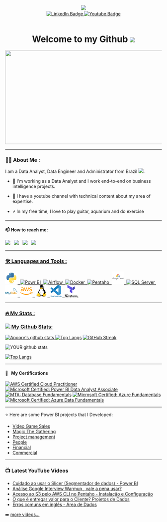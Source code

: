 <div id="header" align="center">
  <img src="https://assets-global.website-files.com/5a1eb87c9afe1000014a4c7d/5e28e2144f620b29036c2620_marketing%20analytics%20terminology.gif" width="130"/>
  <div id="badges">
    <a href="https://www.linkedin.com/in/raphael-amorim-de-santana/">
      <img src="https://img.shields.io/badge/LinkedIn-blue?style=for-the-badge&logo=linkedin&logoColor=white" alt="LinkedIn Badge"/>
    </a>
    <a href="your-youtube-URL">
      <img src="https://img.shields.io/badge/YouTube-red?style=for-the-badge&logo=youtube&logoColor=white" alt="Youtube Badge"/>
    </a>
  </div>
  <img src="https://komarev.com/ghpvc/?username=RaphaelAmorimSantan&style=flat-square&color=blue" alt=""/>
  <h1>
    Welcome to my Github
    <img src="https://media.giphy.com/media/GThWuh0DGMIU/giphy.gif" width="50px" width="50px"/>
  </h1>
</div>
<div align="center">
  <img src="https://media.giphy.com/media/JWuBH9rCO2uZuHBFpm/giphy.gif" width="600" height="300"/>
</div>

---

### :man_technologist: About Me :

I am a Data Analyst, Data Engineer and Administrator from Brazil <img src="https://media.giphy.com/media/3oEjHRTJLJVfJgUhk4/giphy.gif" width="30">.
- :telescope: I'm working as a Data Analyst and I work end-to-end on business intelligence projects.

- :seedling: I have a youtube channel with technical content about my area of expertise.

- :zap: In my free time, I love to play guitar, aquarium and do exercise

---

  #### 📫 How to reach me:
  
[<img src="https://pics.freeicons.io/uploads/icons/png/16216358401530103330-512.png" width="3.5%"/>](https://www.youtube.com/channel/UCD0hywLbFyS_3i5Lh5dJH3Q)  &nbsp;
[<img src="https://img.icons8.com/color/48/000000/linkedin.png" width="3.5%"/>](https://www.linkedin.com/in/raphael-amorim-de-santana/)  &nbsp;
[<img src="https://img.icons8.com/fluent/48/000000/instagram-new.png" width="3.5%"/>](https://www.instagram.com/cerradoaquarios/)  &nbsp; <a href="mailto:bifastsolutions@gmail.com"> <img src="https://img.icons8.com/fluent/48/000000/gmail.png" width="3.5%"/>
  
---

### :hammer_and_wrench: Languages and Tools :
<div>
  <img src="https://github.com/devicons/devicon/blob/master/icons/python/python-original.svg" title="Python" alt="Python" width="40" height="40"/>&nbsp;
  <img src="https://img.icons8.com/color/344/power-bi.png" title="Power BI" alt="Powr BI" width="40" height="40"/>&nbsp;
  <img src="https://www.svgrepo.com/show/353380/airflow.svg" title="Airflow" alt="Airflow" width="40" height="40"/>&nbsp;
  <img src="https://img.icons8.com/color/344/docker.png" title="Docker" alt="Docker" width="40" height="40"/>&nbsp;
  <img src="https://www.freelogovectors.net/wp-content/uploads/2018/06/pentaho-logo-600x168.png" title="Pentaho" alt="Pentaho" width="40" height="40"/>&nbsp;
  <img src="https://github.com/devicons/devicon/blob/master/icons/googlecloud/googlecloud-original-wordmark.svg" title="Google Cloud" alt="Google CLoud" width="40" height="40"/>&nbsp;
  <img src="https://img.icons8.com/color/344/microsoft-sql-server.png" title="SQL Server"  alt="SQL Server" width="40" height="40"/>&nbsp;
  <img src="https://github.com/devicons/devicon/blob/master/icons/mysql/mysql-original-wordmark.svg" title="MySQL"  alt="MySQL" width="40" height="40"/>&nbsp;
  <img src="https://github.com/devicons/devicon/blob/master/icons/amazonwebservices/amazonwebservices-plain-wordmark.svg" title="AWS" alt="AWS" width="40" height="40"/>&nbsp;
  <img src="https://github.com/devicons/devicon/blob/master/icons/linux/linux-original.svg" title="Linux" alt="Linux" width="40" height="40"/>&nbsp;
  <img src="https://github.com/devicons/devicon/blob/master/icons/vscode/vscode-original-wordmark.svg" title="VS Coide" alt="VS Code" width="40" height="40"/>&nbsp;
  <img src="https://github.com/devicons/devicon/blob/master/icons/terraform/terraform-original-wordmark.svg" title="Terraform" alt="Terraform" width="40" height="40"/>&nbsp;
</div>

---

### :fire: My Stats :

### <img src='https://media1.giphy.com/media/du3J3cXyzhj75IOgvA/giphy.gif?cid=ecf05e47x2g034i9pzwtzzsd3xgg2w9nr94t4tflbbgo3008&rid=giphy.gif' width='25' /> My Github Stats:
![Apoorv's github stats](https://github-readme-stats.vercel.app/api?username=RaphaelAmorimSantana&show_icons=true&title_color=ffc857&icon_color=8ac926&text_color=daf7dc&bg_color=151515&hide=issues&count_private=true&include_all_commits=true)
[![Top Langs](https://github-readme-stats.vercel.app/api/top-langs/?username=RaphaelAmorimSantana&layout=compact&text_color=daf7dc&bg_color=151515&hide=css,html,php)](https://github.com/anuraghazra/github-readme-stats)
[![GitHub Streak](https://github-readme-streak-stats.herokuapp.com/?user=RaphaelAmorimSantana&theme=dark)](https://git.io/streak-stats)  
  

![YOUR github stats](https://github-readme-stats.vercel.app/api?username=RaphaelAmorimSantana)

[![Top Langs](https://github-readme-stats.vercel.app/api/top-langs/?username=RaphaelAmorimSantana&layout=compact&theme=vision-friendly-dark)](https://github.com/anuraghazra/github-readme-stats)



---

#### 🧡 &nbsp;&nbsp;My Certifications

[![AWS Certified Cloud Practitioner](https://images.credly.com/size/100x100/images/00634f82-b07f-4bbd-a6bb-53de397fc3a6/image.png)](https://www.credly.com/badges/5a44df9a-16ba-4385-89e0-27305a693b39/public_url)
[![Microsoft Certified: Power BI Data Analyst Associate](https://images.credly.com/size/100x100/images/619f60f8-4f63-4772-910e-dc31c6f2f7e8/image.png)](https://www.credly.com/badges/93792e57-e8cf-415c-859e-199632837b3c/public_url)
[![MTA: Database Fundamentals](https://images.credly.com/size/100x100/images/89076aca-a42e-47e1-8172-5b60b31812d9/MTA-Database_Fundamentals.png)](https://www.credly.com/badges/146590a2-343b-4bad-9a79-a8f86c1d9a79/public_url)
[![Microsoft Certified: Azure Fundamentals](https://images.credly.com/size/100x100/images/be8fcaeb-c769-4858-b567-ffaaa73ce8cf/image.png)](https://www.credly.com/badges/017c67a1-2ddf-472f-bc4b-82ee5c15bbe9/public_url) 
[![Microsoft Certified: Azure Data Fundamentals](https://images.credly.com/size/100x100/images/70eb1e3f-d4de-4377-a062-b20fb29594ea/azure-data-fundamentals-600x600.png)](https://www.credly.com/badges/64b1e209-d573-4c84-af68-f7084adaac66/public_url)

---

:star: Here are some Power BI projects that I Developed:

- [Video Game Sales](https://app.powerbi.com/view?r=eyJrIjoiMTk5ZGY1ZWQtNjg5Mi00ZjA5LWIyNWUtYmExN2QyOTBmZDJmIiwidCI6IjNmMWEwN2Q1LWViY2ItNGM4ZC04NWM4LTZmNWFmZTMwMjc2ZCJ9&pageName=ReportSection)
- [Magic The Gathering](https://app.powerbi.com/view?r=eyJrIjoiYzUwYzQxNTItYjZmMS00NDY4LWI1NTUtNzM0Mzc1NWEwZGNhIiwidCI6IjNmMWEwN2Q1LWViY2ItNGM4ZC04NWM4LTZmNWFmZTMwMjc2ZCJ9&pageName=ReportSection)
- [Project management](https://app.powerbi.com/view?r=eyJrIjoiMDU3ZmQ2ODMtZDNmMy00MDcxLTlkZTctYTEwMWI2MGI5NmRlIiwidCI6IjNmMWEwN2Q1LWViY2ItNGM4ZC04NWM4LTZmNWFmZTMwMjc2ZCJ9&pageName=ReportSectionf788636993bdcfde90a5)
- [People](https://app.powerbi.com/view?r=eyJrIjoiZWIxZTdiYjAtODM3OS00ZWUzLWI3MWUtOWVjMmFkNmFiNmZhIiwidCI6IjNmMWEwN2Q1LWViY2ItNGM4ZC04NWM4LTZmNWFmZTMwMjc2ZCJ9&pageName=ReportSection780208cc3ded3a3e0b86)
- [Financial](https://app.powerbi.com/view?r=eyJrIjoiZDkxMWQ0ODctYmNjMS00ODVlLTlkY2ItZTgwYjQzNzRjMjY3IiwidCI6IjNmMWEwN2Q1LWViY2ItNGM4ZC04NWM4LTZmNWFmZTMwMjc2ZCJ9&pageName=ReportSectiondf5894d6ada741346fe9)
- [Commercial](https://app.powerbi.com/view?r=eyJrIjoiZDkxMWQ0ODctYmNjMS00ODVlLTlkY2ItZTgwYjQzNzRjMjY3IiwidCI6IjNmMWEwN2Q1LWViY2ItNGM4ZC04NWM4LTZmNWFmZTMwMjc2ZCJ9&pageName=ReportSectiondf5894d6ada741346fe9)
---

### 📺 Latest YouTube Videos

<!-- YOUTUBE:START -->
- [Cuidado ao usar o Slicer (Segmentador de dados) - Power BI](https://www.youtube.com/watch?v=DNUbRMeUmwA&t=8s)
- [Análise Google Interview Warmup , vale a pena usar?](https://www.youtube.com/watch?v=cbM8FZddO_c&t=4s)
- [Acesso ao S3 pelo AWS CLI no Pentaho - Instalação e Configuração](https://www.youtube.com/watch?v=uvbJZk-kaA8)
- [O que é entregar valor para o Cliente? Projetos de Dados](https://www.youtube.com/watch?v=aa3r5F1OAF4&t=2s)
- [Erros comuns em inglês - Área de Dados](https://www.youtube.com/watch?v=F-U1Y11u9cg)
<!-- YOUTUBE:END -->

➡️ [more videos...](https://www.youtube.com/channel/UCD0hywLbFyS_3i5Lh5dJH3Q/featured)
